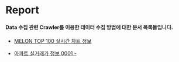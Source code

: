 # Report

#### Data 수집 관련 Crawler를 이용한 데이터 수집 방법에 대한 문서 목록들입니다.

  + [MELON TOP 100 실시간 차트 정보 ](https://github.com/Gouwon/Report/blob/master/Data_survey_0001.py)

  + [아파트 실거래가 정보 0001 - ](https://github.com/Gouwon/Report/blob/master/Data_survey_0002.py)
